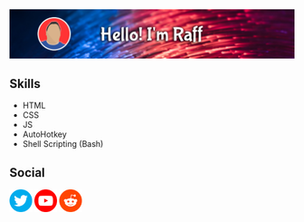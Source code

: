 <img src="https://github.com/ha7ak3/ha7ak3/blob/master/gh_banner.png?raw=true" />

## Skills

- HTML
- CSS
- JS
- AutoHotkey
- Shell Scripting (Bash)

## Social

[<img src='https://github.com/ha7ak3/ha7ak3/blob/master/twitter.png' alt='Twitter' height='40'>](https://twitter.com/RaffRodriiguez)
[<img src='https://github.com/ha7ak3/ha7ak3/blob/master/youtube.png' alt='YouTube' height='40'>](https://www.youtube.com/@RaffRodriiguez)
[<img src='https://github.com/ha7ak3/ha7ak3/blob/master/reddit.png' alt='Reddit' height='40'>](https://www.reddit.com/user/ha7ak3)
